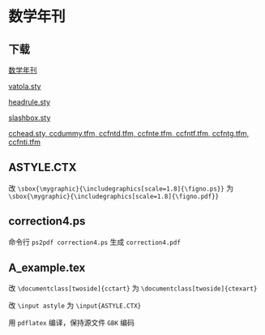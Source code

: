 # 数学年刊

## 下载

[数学年刊](http://camath.fudan.edu.cn/config/camacn/news_category/2017-08-09/A%E8%BE%91%E6%A8%A1%E7%89%88-2017-8.rar)

[vatola.sty](https://liam.page/attachment/attachment/LaTeX-useful-tools/old_style/vatola.sty)

[headrule.sty](https://liam.page/attachment/attachment/LaTeX-useful-tools/old_style/headrule.sty)

[slashbox.sty](http://mirrors.ctan.org/macros/latex/contrib/slashbox.zip)

[cchead.sty, ccdummy.tfm, ccfntd.tfm, ccfnte.tfm, ccfntf.tfm, ccfntg.tfm, ccfnti.tfm](https://liam.page/attachment/attachment/LaTeX-useful-tools/CCT_TDS.zip)


## ASTYLE.CTX

改 `\sbox{\mygraphic}{\includegraphics[scale=1.8]{\figno.ps}}` 为 `\sbox{\mygraphic}{\includegraphics[scale=1.8]{\figno.pdf}}`

## correction4.ps

命令行 `ps2pdf correction4.ps` 生成 `correction4.pdf`

## A_example.tex

改 `\documentclass[twoside]{cctart}` 为 `\documentclass[twoside]{ctexart}`

改 `\input astyle` 为 `\input{ASTYLE.CTX}`

用 `pdflatex` 编译，保持源文件 `GBK` 编码
